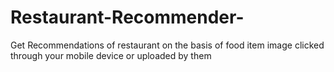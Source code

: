 # Restaurant-Recommender-
Get Recommendations of restaurant on the basis of food item image clicked through your mobile device or uploaded by them
